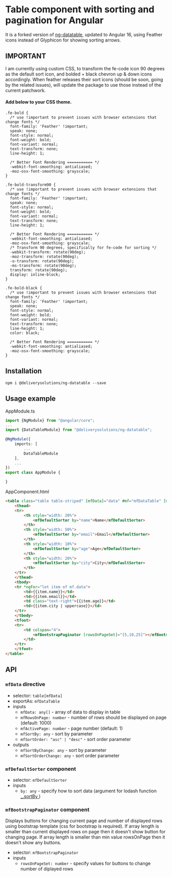 # Table component with sorting and pagination for Angular
It is a forked version of [ng-datatable](https://github.com/PascalHonegger/ng-datatable), updated to Angular 16, using Feather icons instead of Glyphicon for showing sorting arrows.

## IMPORTANT
I am currently using custom CSS, to transform the fe-code icon 90 degrees as the default sort icon, and bolded + black chevron up & down icons accordingly.
When feather releases their sort icons (should be soon, going by the related issues), will update the package to use those instead of the current patchwork.

#### Add below to your CSS theme. 
```
.fe-bold {
  /* use !important to prevent issues with browser extensions that change fonts */
  font-family: 'Feather' !important;
  speak: none;
  font-style: normal;
  font-weight: bold;
  font-variant: normal;
  text-transform: none;
  line-height: 1;

  /* Better Font Rendering =========== */
  -webkit-font-smoothing: antialiased;
  -moz-osx-font-smoothing: grayscale;
}
```
```
.fe-bold-transform90 {
  /* use !important to prevent issues with browser extensions that change fonts */
  font-family: 'Feather' !important;
  speak: none;
  font-style: normal;
  font-weight: bold;
  font-variant: normal;
  text-transform: none;
  line-height: 1;

  /* Better Font Rendering =========== */
  -webkit-font-smoothing: antialiased;
  -moz-osx-font-smoothing: grayscale;
  /* Transform 90 degrees, specifically for fe-code for sorting */
  -webkit-transform: rotate(90deg);
  -moz-transform: rotate(90deg);
  -o-transform: rotate(90deg);
  -ms-transform: rotate(90deg);
  transform: rotate(90deg);
  display: inline-block;
}
```
```
.fe-bold-black {
  /* use !important to prevent issues with browser extensions that change fonts */
  font-family: 'Feather' !important;
  speak: none;
  font-style: normal;
  font-weight: bold;
  font-variant: normal;
  text-transform: none;
  line-height: 1;
  color: black;

  /* Better Font Rendering =========== */
  -webkit-font-smoothing: antialiased;
  -moz-osx-font-smoothing: grayscale;
}
```
## Installation

```
npm i @deliverysolutions/ng-datatable --save
```

## Usage example

AppModule.ts
```typescript
import {NgModule} from "@angular/core";
...
import {DataTableModule} from "@deliverysolutions/ng-datatable";

@NgModule({
    imports: [
        ...
        DataTableModule
    ],
    ...
})
export class AppModule {

}
```

AppComponent.html
```html
<table class="table table-striped" [mfData]="data" #mf="mfDataTable" [mfRowsOnPage]="5">
    <thead>
    <tr>
        <th style="width: 20%">
            <mfDefaultSorter by="name">Name</mfDefaultSorter>
        </th>
        <th style="width: 50%">
            <mfDefaultSorter by="email">Email</mfDefaultSorter>
        </th>
        <th style="width: 10%">
            <mfDefaultSorter by="age">Age</mfDefaultSorter>
        </th>
        <th style="width: 20%">
            <mfDefaultSorter by="city">City</mfDefaultSorter>
        </th>
    </tr>
    </thead>
    <tbody>
    <tr *ngFor="let item of mf.data">
        <td>{{item.name}}</td>
        <td>{{item.email}}</td>
        <td class="text-right">{{item.age}}</td>
        <td>{{item.city | uppercase}}</td>
    </tr>
    </tbody>
    <tfoot>
    <tr>
        <td colspan="4">
            <mfBootstrapPaginator [rowsOnPageSet]="[5,10,25]"></mfBootstrapPaginator>
        </td>
    </tr>
    </tfoot>
</table>
```

## API

### `mfData` directive

 - selector: `table[mfData]`
 - exportAs: `mfDataTable`
 - inputs
   - `mfData: any[]` - array of data to display in table
   - `mfRowsOnPage: number` - number of rows should be displayed on page (default: 1000)
   - `mfActivePage: number` - page number (default: 1)
   - `mfSortBy: any` - sort by parameter
   - `mfSortOrder: "asc" | "desc"` - sort order parameter
 - outputs
   - `mfSortByChange: any` - sort by parameter
   - `mfSortOrderChange: any` - sort order parameter
 
### `mfDefaultSorter` component

 - selector: `mfDefaultSorter`
 - inputs
   - `by: any` - specify how to sort data (argument for lodash function [_.sortBy ](https://lodash.com/docs#sortBy))
 
### `mfBootstrapPaginator` component
Displays buttons for changing current page and number of displayed rows using bootstrap template (css for bootstrap is required). If array length is smaller than current displayed rows on page then it doesn't show button for changing page. If array length is smaller than min value rowsOnPage then it doesn't show any buttons.

 - selector: `mfBootstrapPaginator`
 - inputs
   - `rowsOnPageSet: number` - specify values for buttons to change number of diplayed rows
